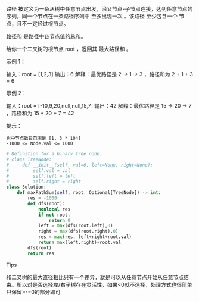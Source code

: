 路径 被定义为一条从树中任意节点出发，沿父节点-子节点连接，达到任意节点的序列。同一个节点在一条路径序列中 至多出现一次 。该路径 至少包含一个 节点，且不一定经过根节点。

路径和 是路径中各节点值的总和。

给你一个二叉树的根节点 root ，返回其 最大路径和 。

 

示例 1：

输入：root = [1,2,3]
输出：6
解释：最优路径是 2 -> 1 -> 3 ，路径和为 2 + 1 + 3 = 6

示例 2：

输入：root = [-10,9,20,null,null,15,7]
输出：42
解释：最优路径是 15 -> 20 -> 7 ，路径和为 15 + 20 + 7 = 42

 

提示：

    树中节点数目范围是 [1, 3 * 104]
    -1000 <= Node.val <= 1000



```python
# Definition for a binary tree node.
# class TreeNode:
#     def __init__(self, val=0, left=None, right=None):
#         self.val = val
#         self.left = left
#         self.right = right
class Solution:
    def maxPathSum(self, root: Optional[TreeNode]) -> int:
        res = -1000 
        def dfs(root):
            nonlocal res 
            if not root:
                return 0 
            left = max(dfs(root.left),0)
            right = max(dfs(root.right),0)
            res = max(res, left+right+root.val)
            return max(left,right)+root.val
        dfs(root)
        return res 
```



Tips

和二叉树的最大直径相比只有一个差异，就是可以从任意节点开始从任意节点结束。所以对是否选择左/右子树存在灵活性，如果<0就不选择，处理方式也很简单只保留>-=0的部分即可